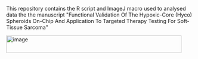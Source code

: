 This repository contains the R script and ImageJ macro used to analysed data the the manuscript 
"Functional Validation Of The Hypoxic-Core (Hyco) Spheroids On-Chip And Application To Targeted Therapy Testing For Soft-Tissue Sarcoma"



<img width="470" height="47" alt="image" src="https://github.com/user-attachments/assets/aba27822-4be4-43a9-bb66-714fb6206c5e" />
